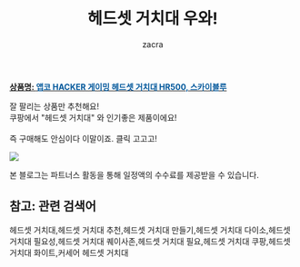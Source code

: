 ﻿---
layout: post
title:  "헤드셋 거치대 우와!"
author: zacra
categories: [ 아이템 ]
tags: [헤드셋 거치대,헤드셋 거치대 추천,헤드셋 거치대 만들기,헤드셋 거치대 다이소,헤드셋 거치대 필요성,헤드셋 거치대 퀘이사존,헤드셋 거치대 필요,헤드셋 거치대 쿠팡,헤드셋 거치대 화이트,커세어 헤드셋 거치대]
image: https://static.coupangcdn.com/image/retail/images/2019/11/18/14/3/35cb7bf8-629c-4632-aa8c-167d57a9da30.jpg 
description: "쿠팡에서 헤드셋 거치대 관련 상품으로 가장 잘팔리는 제품 중 하나라는 사실!!."
rating: 4.5
---

<a href="https://link.coupang.com/re/AFFSDP?lptag=AF8407795&pageKey=338709155&itemId=1079315069&vendorItemId=5578919267&traceid=V0-153-7deeac527dfb8205"><b>상품명: <font color='#01579B'>앱코 HACKER 게이밍 헤드셋 거치대 HR500, 스카이블루</font></b></a>

잘 팔리는 상품만 추천해요!<br/>
쿠팡에서 "헤드셋 거치대" 와 인기좋은 제품이에요!<br/><br/>
즉 구매해도 안심이다 이말이죠. 클릭 고고고! <br/>



<a href="https://link.coupang.com/re/AFFSDP?lptag=AF8407795&pageKey=338709155&itemId=1079315069&vendorItemId=5578919267&traceid=V0-153-7deeac527dfb8205"><img src="https://thumbnail6.coupangcdn.com/thumbnails/remote/q89/image/retail/images/2019/11/18/14/8/9acde439-863a-4b9c-8dbb-a6ea107cbdc0.jpg"></a> 

본 블로그는 파트너스 활동을 통해 일정액의 수수료를 제공받을 수 있습니다.

## 참고: 관련 검색어    
헤드셋 거치대,헤드셋 거치대 추천,헤드셋 거치대 만들기,헤드셋 거치대 다이소,헤드셋 거치대 필요성,헤드셋 거치대 퀘이사존,헤드셋 거치대 필요,헤드셋 거치대 쿠팡,헤드셋 거치대 화이트,커세어 헤드셋 거치대